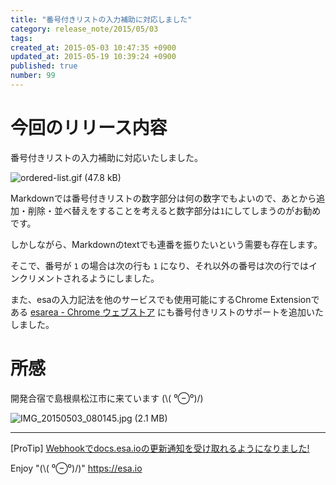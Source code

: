 ```yaml
---
title: "番号付きリストの入力補助に対応しました"
category: release_note/2015/05/03
tags: 
created_at: 2015-05-03 10:47:35 +0900
updated_at: 2015-05-19 10:39:24 +0900
published: true
number: 99
---
```


# 今回のリリース内容

番号付きリストの入力補助に対応いたしました。

![ordered-list.gif (47.8 kB)](https://img.esa.io/uploads/production/attachments/105/2015/05/03/1/05720f1e-27f7-463a-9883-4db8d2dc8b5d.gif)

Markdownでは番号付きリストの数字部分は何の数字でもよいので、あとから追加・削除・並べ替えをすることを考えると数字部分は`1`にしてしまうのがお勧めです。

しかしながら、Markdownのtextでも連番を振りたいという需要も存在します。

そこで、番号が `1` の場合は次の行も `1` になり、それ以外の番号は次の行ではインクリメントされるようにしました。

また、esaの入力記法を他のサービスでも使用可能にするChrome Extensionである [esarea - Chrome ウェブストア](https://chrome.google.com/webstore/detail/esarea/pjhancoeamcahkmbmgoonbaggjbpijoc?hl=ja) にも番号付きリストのサポートを追加いたしました。

# 所感
開発合宿で島根県松江市に来ています (\\( ⁰⊖⁰)/)


![IMG_20150503_080145.jpg (2.1 MB)](https://img.esa.io/uploads/production/attachments/105/2015/05/03/1/003efc68-ddca-415b-a3e5-6fc65e873876.jpg)



---
[ProTip] [Webhookでdocs.esa.ioの更新通知を受け取れるようになりました!](/posts/73) 

Enjoy "(\\( ⁰⊖⁰)/)"
https://esa.io
